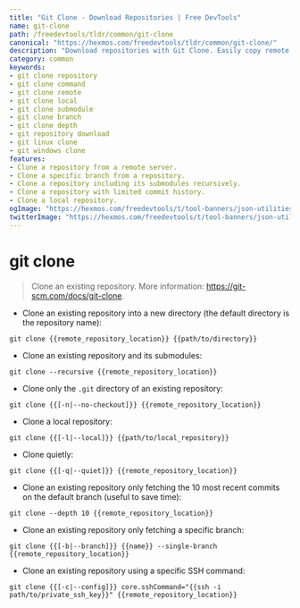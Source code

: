 ```yaml
---
title: "Git Clone - Download Repositories | Free DevTools"
name: git-clone
path: /freedevtools/tldr/common/git-clone
canonical: "https://hexmos.com/freedevtools/tldr/common/git-clone/"
description: "Download repositories with Git Clone. Easily copy remote Git repositories to your local machine for offline access and modification. Free online tool, no registration required."
category: common
keywords:
- git clone repository
- git clone command
- git clone remote
- git clone local
- git clone submodule
- git clone branch
- git clone depth
- git repository download
- git linux clone
- git windows clone
features:
- Clone a repository from a remote server.
- Clone a specific branch from a repository.
- Clone a repository including its submodules recursively.
- Clone a repository with limited commit history.
- Clone a local repository.
ogImage: "https://hexmos.com/freedevtools/t/tool-banners/json-utilities-banner.png"
twitterImage: "https://hexmos.com/freedevtools/t/tool-banners/json-utilities-banner.png"
---
```


# git clone

> Clone an existing repository.
> More information: <https://git-scm.com/docs/git-clone>.

- Clone an existing repository into a new directory (the default directory is the repository name):

`git clone {{remote_repository_location}} {{path/to/directory}}`

- Clone an existing repository and its submodules:

`git clone --recursive {{remote_repository_location}}`

- Clone only the `.git` directory of an existing repository:

`git clone {{[-n|--no-checkout]}} {{remote_repository_location}}`

- Clone a local repository:

`git clone {{[-l|--local]}} {{path/to/local_repository}}`

- Clone quietly:

`git clone {{[-q|--quiet]}} {{remote_repository_location}}`

- Clone an existing repository only fetching the 10 most recent commits on the default branch (useful to save time):

`git clone --depth 10 {{remote_repository_location}}`

- Clone an existing repository only fetching a specific branch:

`git clone {{[-b|--branch]}} {{name}} --single-branch {{remote_repository_location}}`

- Clone an existing repository using a specific SSH command:

`git clone {{[-c|--config]}} core.sshCommand="{{ssh -i path/to/private_ssh_key}}" {{remote_repository_location}}`
